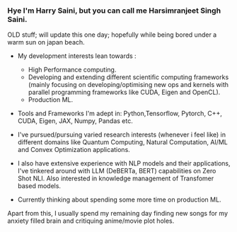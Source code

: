 
### Hye I'm Harry Saini, but you can call me Harsimranjeet Singh Saini.

OLD stuff; will update this one day; hopefully while being bored under a warm sun on japan beach.

- My development interests lean towards :
  - High Performance computing. 
  - Developing and extending different scientific computing frameworks (mainly focusing on developing/optimising new ops and kernels with parallel programming frameworks like CUDA, Eigen and OpenCL).
  - Production ML.

- Tools and Frameworks I'm adept in: Python,Tensorflow, Pytorch, C++, CUDA, Eigen, JAX, Numpy, Pandas etc. 

- I've pursued/pursuing varied research interests (whenever i feel like) in different domains like Quantum Computing, Natural Computation, AI/ML and Convex Optimization applications.

- I also have extensive experience with NLP models and their applications, I've tinkered around with LLM (DeBERTa, BERT) capabilities on Zero Shot NLI. Also interested in knowledge management of Transfomer based models. 

- Currently thinking about spending some more time on production ML.

Apart from this, I usually spend my remaining day finding new songs for my anxiety filled brain and critiquing anime/movie plot holes.

